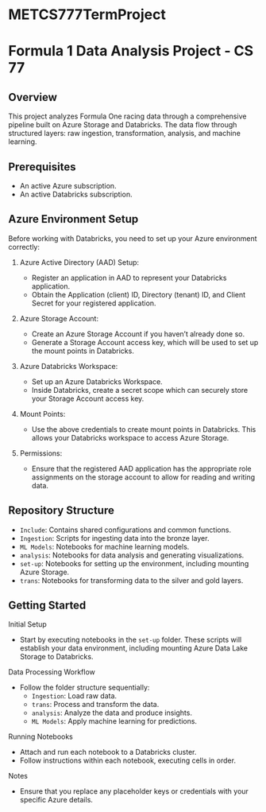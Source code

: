 # METCS777TermProject

# Formula 1 Data Analysis Project - CS 77

## Overview
This project analyzes Formula One racing data through a comprehensive pipeline built on Azure Storage and Databricks. The data flow through structured layers: raw ingestion, transformation, analysis, and machine learning.

## Prerequisites
- An active Azure subscription.
- An active Databricks subscription.

## Azure Environment Setup
Before working with Databricks, you need to set up your Azure environment correctly:

1. Azure Active Directory (AAD) Setup:
   - Register an application in AAD to represent your Databricks application.
   - Obtain the Application (client) ID, Directory (tenant) ID, and Client Secret for your registered application.

2. Azure Storage Account:
   - Create an Azure Storage Account if you haven’t already done so.
   - Generate a Storage Account access key, which will be used to set up the mount points in Databricks.

3. Azure Databricks Workspace:
   - Set up an Azure Databricks Workspace.
   - Inside Databricks, create a secret scope which can securely store your Storage Account access key.

4. Mount Points:
   - Use the above credentials to create mount points in Databricks. This allows your Databricks workspace to access Azure Storage.

5. Permissions:
   - Ensure that the registered AAD application has the appropriate role assignments on the storage account to allow for reading and writing data.

## Repository Structure
- `Include`: Contains shared configurations and common functions.
- `Ingestion`: Scripts for ingesting data into the bronze layer.
- `ML Models`: Notebooks for machine learning models.
- `analysis`: Notebooks for data analysis and generating visualizations.
- `set-up`: Notebooks for setting up the environment, including mounting Azure Storage.
- `trans`: Notebooks for transforming data to the silver and gold layers.

## Getting Started
Initial Setup
- Start by executing notebooks in the `set-up` folder. These scripts will establish your data environment, including mounting Azure Data Lake Storage to Databricks.

Data Processing Workflow
- Follow the folder structure sequentially:
  - `Ingestion`: Load raw data.
  - `trans`: Process and transform the data.
  - `analysis`: Analyze the data and produce insights.
  - `ML Models`: Apply machine learning for predictions.

Running Notebooks
- Attach and run each notebook to a Databricks cluster.
- Follow instructions within each notebook, executing cells in order.

Notes
- Ensure that you replace any placeholder keys or credentials with your specific Azure details.
